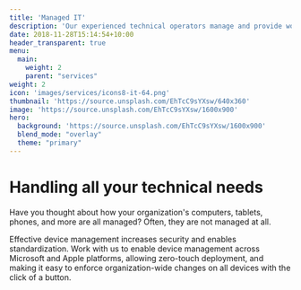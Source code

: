 ```yaml
---
title: 'Managed IT'
description: 'Our experienced technical operators manage and provide world class support for all of your devices'
date: 2018-11-28T15:14:54+10:00
header_transparent: true
menu:
  main:
    weight: 2
    parent: "services"
weight: 2
icon: 'images/services/icons8-it-64.png'
thumbnail: 'https://source.unsplash.com/EhTcC9sYXsw/640x360'
image: 'https://source.unsplash.com/EhTcC9sYXsw/1600x900'
hero:
  background: 'https://source.unsplash.com/EhTcC9sYXsw/1600x900'
  blend_mode: "overlay"
  theme: "primary"
---
```


# Handling all your technical needs

Have you thought about how your organization's computers, tablets, phones, and more are all managed? Often, they are not managed at all.

Effective device management increases security and enables standardization. Work with us to enable device management across Microsoft and Apple platforms, allowing zero-touch deployment, and making it easy to enforce organization-wide changes on all devices with the click of a button.
